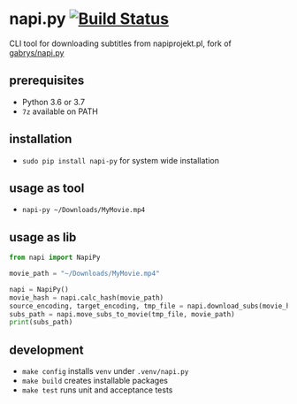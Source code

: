 # napi.py [![Build Status](https://travis-ci.com/emkor/napi.py.svg?branch=master)](https://travis-ci.com/emkor/napi.py)
CLI tool for downloading subtitles from napiprojekt.pl, fork of [gabrys/napi.py](https://github.com/gabrys/napi.py)

## prerequisites
- Python 3.6 or 3.7
- `7z` available on PATH

## installation
- `sudo pip install napi-py` for system wide installation

## usage as tool
- `napi-py ~/Downloads/MyMovie.mp4`

## usage as lib
```python
from napi import NapiPy

movie_path = "~/Downloads/MyMovie.mp4"

napi = NapiPy()
movie_hash = napi.calc_hash(movie_path)
source_encoding, target_encoding, tmp_file = napi.download_subs(movie_hash)
subs_path = napi.move_subs_to_movie(tmp_file, movie_path)
print(subs_path)
```

## development
- `make config` installs `venv` under `.venv/napi.py`
- `make build` creates installable packages
- `make test` runs unit and acceptance tests